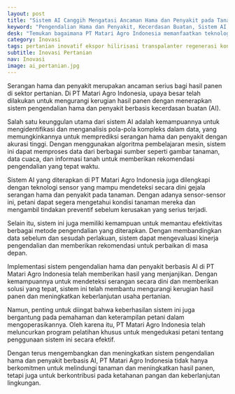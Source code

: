 ```yaml
---
layout: post
title: "Sistem AI Canggih Mengatasi Ancaman Hama dan Penyakit pada Tanaman"
keyword: "Pengendalian Hama dan Penyakit, Kecerdasan Buatan, Sistem AI, Pertanian Modern, PT Matari Agro Indonesia"
desk: "Temukan bagaimana PT Matari Agro Indonesia memanfaatkan teknologi kecerdasan buatan untuk melindungi tanaman dari serangan hama dan penyakit, meningkatkan hasil panen, dan memastikan ketahanan pangan"
category: Inovasi
tags: pertanian inovatif ekspor hilirisasi transpalanter regenerasi konsultan ketahanan pangan
subtitle: Inovasi Pertanian
nav: Inovasi
image: ai_pertanian.jpg
---
```


Serangan hama dan penyakit merupakan ancaman serius bagi hasil panen di sektor pertanian. Di PT Matari Agro Indonesia, upaya besar telah dilakukan untuk mengurangi kerugian hasil panen dengan menerapkan sistem pengendalian hama dan penyakit berbasis kecerdasan buatan (AI).

Salah satu keunggulan utama dari sistem AI adalah kemampuannya untuk mengidentifikasi dan menganalisis pola-pola kompleks dalam data, yang memungkinkannya untuk memprediksi serangan hama dan penyakit dengan akurasi tinggi. Dengan menggunakan algoritma pembelajaran mesin, sistem ini dapat memproses data dari berbagai sumber seperti gambar tanaman, data cuaca, dan informasi tanah untuk memberikan rekomendasi pengendalian yang tepat waktu.

Sistem AI yang diterapkan di PT Matari Agro Indonesia juga dilengkapi dengan teknologi sensor yang mampu mendeteksi secara dini gejala serangan hama dan penyakit pada tanaman. Dengan adanya sensor-sensor ini, petani dapat segera mengetahui kondisi tanaman mereka dan mengambil tindakan preventif sebelum kerusakan yang serius terjadi.

Selain itu, sistem ini juga memiliki kemampuan untuk memantau efektivitas berbagai metode pengendalian yang diterapkan. Dengan membandingkan data sebelum dan sesudah perlakuan, sistem dapat mengevaluasi kinerja pengendalian dan memberikan rekomendasi untuk perbaikan di masa depan.

Implementasi sistem pengendalian hama dan penyakit berbasis AI di PT Matari Agro Indonesia telah memberikan hasil yang menjanjikan. Dengan kemampuannya untuk mendeteksi serangan secara dini dan memberikan solusi yang tepat, sistem ini telah membantu mengurangi kerugian hasil panen dan meningkatkan keberlanjutan usaha pertanian.

Namun, penting untuk diingat bahwa keberhasilan sistem ini juga bergantung pada pemahaman dan keterampilan petani dalam mengoperasikannya. Oleh karena itu, PT Matari Agro Indonesia telah meluncurkan program pelatihan khusus untuk mengedukasi petani tentang penggunaan sistem ini secara efektif.

Dengan terus mengembangkan dan meningkatkan sistem pengendalian hama dan penyakit berbasis AI, PT Matari Agro Indonesia tidak hanya berkomitmen untuk melindungi tanaman dan meningkatkan hasil panen, tetapi juga untuk berkontribusi pada ketahanan pangan dan keberlanjutan lingkungan.